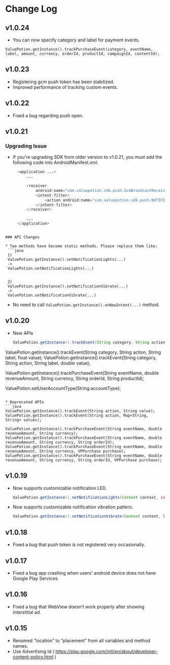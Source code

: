 # Change Log

## v1.0.24
* You can now specify category and label for payment events.
```
ValuePotion.getInstance().trackPurchaseEvent(category, eventName, label, amount, currency, orderId, productId, campaignId, contentId);
```

## v1.0.23

* Registering gcm push token has been stabilized.
* Improved performance of tracking custom events.

## v1.0.22

* Fixed a bug regarding push open.

## v1.0.21

### Upgrading Issue

* If you're upgrading SDK from older version to v1.0.21, you must add the following code into AndroidManifest.xml.
  ```java
    <application ...>
        ...

        <receiver
            android:name="com.valuepotion.sdk.push.GcmBroadcastReceiver">
            <intent-filter>
                <action android:name="com.valuepotion.sdk.push.NOTIFICATION_OPENED" />
            </intent-filter>
        </receiver>

        ...
    </application>
 ```

### API Changes

* Two methods have become static methods. Please replace them like:
  ```java
  1)
  ValuePotion.getInstance().setNotificationLights(...)
  ->
  ValuePotion.setNotificationLights(...)


  2)
  ValuePotion.getInstance().setNotificationVibrate(...)
  ->
  ValuePotion.setNotificationVibrate(...)
  ```

* No need to call `ValuePotion.getInstance().onNewIntent(...)` method.

## v1.0.20
* New APIs
  ```java
  ValuePotion.getInstance().trackEvent(String category, String action, String label, int value);
ValuePotion.getInstance().trackEvent(String category, String action, String label, float value);
ValuePotion.getInstance().trackEvent(String category, String action, String label, double value);

  ValuePotion.getInstance().trackPurchaseEvent(String eventName, double revenueAmount, String currency, String orderId, String productId);
  
  ValuePotion.setUserAccountType(String accountType);
  ```

* Deprecated APIs
  ```java
  ValuePotion.getInstance().trackEvent(String action, String value);
  ValuePotion.getInstance().trackEvent(String action, Map<String, String> values);

  ValuePotion.getInstance().trackPurchaseEvent(String eventName, double revenueAmount, String currency);
  ValuePotion.getInstance().trackPurchaseEvent(String eventName, double revenueAmount, String currency, String orderId);
  ValuePotion.getInstance().trackPurchaseEvent(String eventName, double revenueAmount, String currency, VPPurchase purchase);
  ValuePotion.getInstance().trackPurchaseEvent(String eventName, double revenueAmount, String currency, String orderId, VPPurchase purchase);
  ```

## v1.0.19
* Now supports customizable notification LED.

  ```java
  ValuePotion.getInstance().setNotificationLights(Context context, int argb, int onMs, int offMs);
  ```
* Now supports customizable notification vibration pattern.

  ```java
  ValuePotion.getInstance().setNotificationVibrate(Context context, long[] pattern);
  ```

## v1.0.18
* Fixed a bug that push token is not registered very occasionally.

## v1.0.17
* Fixed a bug app crashing when users' android device does not have Google Play Services.

## v1.0.16
* Fixed a bug that WebView doesn’t work properly after showing interstitial ad.

## v1.0.15
* Renamed “location” to “placement” from all variables and method names.
* Use Advertising Id ( https://play.google.com/intl/en/about/developer-content-policy.html )
